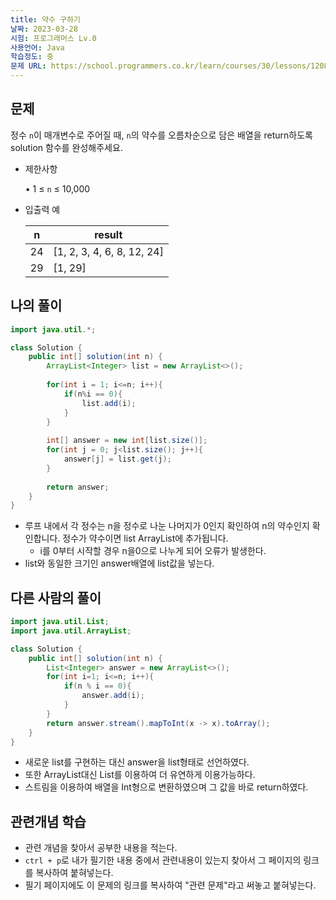 ```yaml
---
title: 약수 구하기
날짜: 2023-03-28
시험: 프로그래머스 Lv.0
사용언어: Java
학습정도: 중
문제 URL: https://school.programmers.co.kr/learn/courses/30/lessons/120897
---
```

## 문제

정수 `n`이 매개변수로 주어질 때, `n`의 약수를 오름차순으로 담은 배열을 return하도록 solution 함수를 완성해주세요.

- 제한사항
    
    • 1 ≤ `n` ≤ 10,000
    
- 입출력 예
    
    
    | n | result |
    | --- | --- |
    | 24 | [1, 2, 3, 4, 6, 8, 12, 24] |
    | 29 | [1, 29] |

## 나의 풀이

```java
import java.util.*;

class Solution {
    public int[] solution(int n) {
        ArrayList<Integer> list = new ArrayList<>();
        
        for(int i = 1; i<=n; i++){
            if(n%i == 0){
                list.add(i);
            }
        }
        
        int[] answer = new int[list.size()];
        for(int j = 0; j<list.size(); j++){
            answer[j] = list.get(j);
        }
        
        return answer;
    }
}
```

- 루프 내에서 각 정수는 n을 정수로 나눈 나머지가 0인지 확인하여 n의 약수인지 확인합니다. 정수가 약수이면 list ArrayList에 추가됩니다.
    - i를 0부터 시작할 경우 n을0으로 나누게 되어 오류가 발생한다.
- list와 동일한 크기인 answer배열에 list값을 넣는다.

## 다른 사람의 풀이

```java
import java.util.List;
import java.util.ArrayList;

class Solution {
    public int[] solution(int n) {
        List<Integer> answer = new ArrayList<>();
        for(int i=1; i<=n; i++){
            if(n % i == 0){
                answer.add(i);
            }
        }
        return answer.stream().mapToInt(x -> x).toArray();
    }
}
```

- 새로운 list를 구현하는 대신 answer을 list형태로 선언하였다.
- 또한 ArrayList대신 List를 이용하여 더 유연하게 이용가능하다.
- 스트림을 이용하여 배열을 Int형으로 변환하였으며 그 값을 바로 return하였다.

## 관련개념 학습

- 관련 개념을 찾아서 공부한 내용을 적는다.
- `ctrl + p`로 내가 필기한 내용 중에서 관련내용이 있는지 찾아서 그 페이지의 링크를 복사하여 붙혀넣는다.
- 필기 페이지에도 이 문제의 링크를 복사하여 "관련 문제"라고 써놓고 붙혀넣는다.